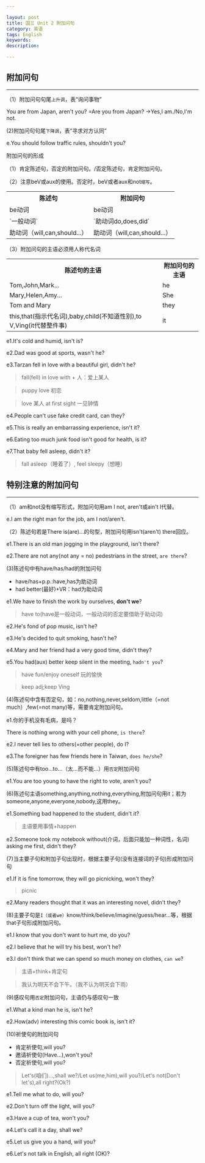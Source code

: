 ```yaml
---

layout: post
title: 国三 Unit 2 附加问句
category: 英语
tags: English
keywords: 
description: 

---
```

## 附加问句

----------

（1）附加问句句尾`上升调`，表“询问事物”

You are from Japan, aren't you?
=Are you from Japan?
->Yes,I am./No,I'm not.

(2)附加问句句尾`下降调`，表“寻求对方认同”

e.You should follow traffic rules, shouldn't you?

附加问句的形成

（1）肯定陈述句，否定的附加问句。/否定陈述句，肯定附加问句。

（2）注意beV或aux的使用。否定时，beV或者aux和not`缩写`。

<table  class="table table-bordered table-striped table-condensed">
   <tr>
     <th>陈述句</th>
      <th>附加问句</th>
   </tr>
   <tr>
      <td>be动词</td>
      <td>be动词</td>
   </tr>
   <tr>
      <td>`一般动词`</td>
      <td>`助动词do,does,did`</td>
   </tr>
   <tr>
      <td>助动词（will,can,should...）</td>
      <td>助动词（will,can,should...）</td>
  </tr>
</table>

（3）附加问句的主语必须用人称代名词

<table  class="table table-bordered table-striped table-condensed">
   <tr>
     <th>陈述句的主语</th>
      <th>附加问句的主语</th>
   </tr>
   <tr>
      <td>Tom,John,Mark...</td>
      <td>he</td>
   </tr>
   <tr>
      <td>Mary,Helen,Amy...</td>
      <td>She</td>
   </tr>
   <tr>
      <td>Tom and Mary</td>
      <td>they</td>
  </tr>
   <tr>
      <td>this,that(指示代名词),baby,child(不知道性别),to V,Ving(it代替整件事)</td>
      <td>it</td>
  </tr>
</table>

e1.It's cold and humid, isn't is?

e2.Dad was good at sports, wasn't he?

e3.Tarzan fell in love with a beautiful girl, didn't he?

> fall(fell) in love with + 人：爱上某人

> puppy love 初恋

> love 某人 at first sight 一见钟情

e4.People can't use fake credit card, can they?

e5.This is really an embarrassing experience, isn't it?

e6.Eating too much junk food isn't good for health, is it?

e7.That baby fell asleep, didn't it?

> fall asleep（睡着了）, feel sleepy（想睡）

## 特别注意的附加问句

----------


（1）am和not没有缩写形式，附加问句用am I not, aren't或ain't I代替。

e.I am the right man for the job, am I not/aren't.

（2）陈述句若是There is(are)...的句型，附加问句用isn't(aren't) there回应。

e1.There is an old man jogging in the playground, isn't there?

e2.There are not any(not any = no) pedestrians in the street, `are there`?

(3)陈述句中有have/has/had的附加问句

- have/has+p.p.:have,has为助动词
- had better(最好)+VR：had为助动词

e1.We have to finish the work by ourselves, **don't we**?

>have to(have是一般动词，一般动词的否定要借助于助动词) 

e2.He's fond of pop music, isn't he?

e3.He's decided to quit smoking, hasn't he?

e4.Mary and her friend had a very good time, didn't they?

e5.You had(aux) better keep silent in the meeting, `hadn't you`?

>have fun/enjoy oneself 玩的愉快

>keep adj;keep Ving

(4)陈述句中含有否定句，如：no,nothing,never,seldom,little（=not much）,few(=not many)等，需要肯定附加问句。

e1.你的手机没有毛病，是吗？

There is nothing wrong with your cell phone, `is there`?

e2.I never tell lies to others(=other people), do I?

e3.The foreigner has few friends here in Taiwan, `does he/she`?

(5)陈述句中有too...to...（太...而不能...）用`否定`附加问句

e1.You are too young to have the right to vote, aren't you?

(6)陈述句主语something,anything,nothing,everything,附加问句用it；若为someone,anyone,everyone,nobody,这用they。

e1.Something bad happened to the student, didn't it?

>主语要用事情+happen

e2.Someone took my notebook without(介词，后面只能加一种词性，名词) asking me first, didn't they?

(7)当主要子句和附加子句出现时，根据主要子句(没有连接词的子句)形成附加问句 

e1.If it is fine tomorrow, they will go picnicking, won't they?

>picnic

e2.Many readers thought that it was an interesting novel, didn't they?

(8)主要子句是`I（或者we）`know/think/believe/imagine/guess/hear...等，根据that子句形成附加问句。

e1.I know that you don't want to hurt me, do you?

e2.I believe that he will try his best, won't he?

e3.I don't think that we can spend so much money on clothes, `can we`?

>主语+think+肯定句

>我认为明天不会下午。（我不认为明天会下雨）

(9)感叹句用`否定`附加问句，主语仍与感叹句一致  

e1.What a kind man he is, isn't he?

e2.How(adv) interesting this comic book is, isn't it?

(10)祈使句的附加问句

- 肯定祈使句,will you?
- 邀请祈使句(Have...),won't you?
- 否定祈使句,will you?

>Let's(咱们)...,shall we?/Let us(me,him),will you?/Let's not(Don't let's),all right?(Ok?)

e1.Tell me what to do, will you?

e2.Don't turn off the light, will you?

e3.Have a cup of tea, won't you?

e4.Let's call it a day, shall we?

e5.Let us give you a hand, will you?

e6.Let's not talk in English, all right (OK)?


